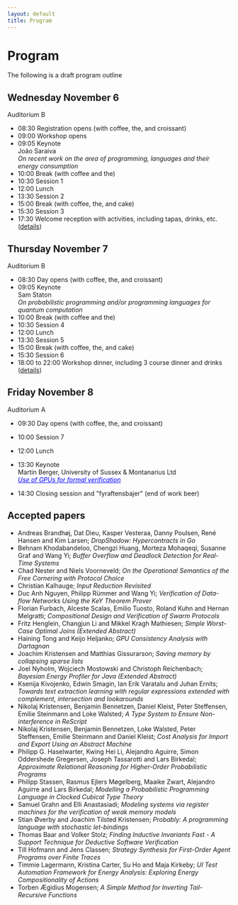 ```yaml
---
layout: default
title: Program
---
```


# Program

The following is a draft program outline

## Wednesday November 6
Auditorium B

* 08:30 Registration opens (with coffee, the, and croissant)
* 09:00 Workshop opens
* 09:05 Keynote<br>
  João Saraiva<br>
  _On recent work on the area of programming, languages and their energy consumption_
* 10:00 Break (with coffee and the)
* 10:30 Session 1
* 12:00 Lunch
* 13:30 Session 2
* 15:00 Break (with coffee, the, and cake)
* 15:30 Session 3
* 17:30 Welcome reception with activities, including tapas, drinks, etc. (<a href="venue.html#welcome-reception">details</a>)


## Thursday November 7
Auditorium B

* 08:30 Day opens (with coffee, the, and croissant)
* 09:05 Keynote<br>
  Sam Staton<br>
  _On probabilistic programming and/or programming languages for quantum computation_
* 10:00 Break (with coffee and the)
* 10:30 Session 4
* 12:00 Lunch
* 13:30 Session 5
* 15:00 Break (with coffee, the, and cake)
* 15:30 Session 6
* 18:00 to 22:00 Workshop dinner, including 3 course dinner and drinks (<a href="venue.html#workshop-dinner">details</a>)


## Friday November 8
Auditorium A

* 09:30 Day opens (with coffee, the, and croissant)
* 10:00 Session 7
* 12:00 Lunch
* 13:30 Keynote<br>
  Martin Berger, University of Sussex & Montanarius Ltd<br>
  <span href="#" onclick="toggleNext(this);" style="text-decoration: underline;color: blue;" >_Use of GPUs for formal verification_</span>
  <span style="display: none;"><br>
    <b>Affiliation:</b> University of Sussex & Montanarius Ltd<br>
    <b>Abstract:</b> Graphics Processing Units (GPUs) are the work-horses of high-performance computing. The acceleration they provide to applications compatible with their programming paradigm can surpass CPU performance by several orders of magnitude, as notably evidenced by the advancements in deep learning. A significant spectrum of applications, especially within automated reasoning—like SAT/SMT solvers—has yet to reap the benefits of GPU acceleration.  In this talk we discuss recent work that successfully implemented program synthesis on GPUs and used it to accelerate learning of logical specifications from examples.  We conclude by mapping out a research programme to move more formal verification workloads to GPUs.<br>
    <b>Biography:</b> Martin Berger did his PhD in formal models for distributed systems at Imperial College. He's currently an associate professor in the Department of Informatics at the University of Sussex.  He's also working as a verification consultant for the microprocessor industry, and is one of the maintainers of the official RISC-V instruction set architecture (<a href="https://github.com/riscv/sail-riscv" target="_blank">https://github.com/riscv/sail-riscv</a>).  His research interests include: logic and verification, typing systems, process calculus, meta-programming, JIT compiler.
  </span>

* 14:30 Closing session and "fyraftensbajer" (end of work beer)

## Accepted papers

 * Andreas Brandhøj, Dat Dieu, Kasper Vesteraa, Danny Poulsen, René Hansen and Kim Larsen; _DropShadow: Hypercontracts in Go_
 * Behnam Khodabandeloo, Chengzi Huang, Morteza Mohaqeqi, Susanne Graf and Wang Yi; _Buffer Overflow and Deadlock Detection for Real-Time Systems_
 * Chad Nester and Niels Voorneveld; _On the Operational Semantics of the Free Cornering with Protocol Choice_
 * Christian Kalhauge; _Input Reduction Revisited_
 * Duc Anh Nguyen, Philipp Rümmer and Wang Yi; _Verification of Data-flow Networks Using the KeY Theorem Prover_
 * Florian Furbach, Alceste Scalas, Emilio Tuosto, Roland Kuhn and Hernan Melgratti; _Compositional Design and Verification of Swarm Protocols_
 * Fritz Henglein, Changjun Li and Mikkel Kragh Mathiesen; _Simple Worst-Case Optimal Joins (Extended Abstract)_
 * Haining Tong and Keijo Heljanko; _GPU Consistency Analysis with Dartagnan_
 * Joachim Kristensen and Matthias Gissurarson; _Saving memory by collapsing sparse lists_
 * Joel Nyholm, Wojciech Mostowski and Christoph Reichenbach; _Bayesian Energy Profiler for Java (Extended Abstract)_
 * Ksenija Kivojenko, Edwin Smagin, Ian Erik Varatalu and Juhan Ernits; _Towards text extraction learning with regular expressions extended with complement, intersection and lookarounds_
 * Nikolaj Kristensen, Benjamin Bennetzen, Daniel Kleist, Peter Steffensen, Emilie Steinmann and Loke Walsted; _A Type System to Ensure Non-interference in ReScript_
 * Nikolaj Kristensen, Benjamin Bennetzen, Loke Walsted, Peter Steffensen, Emilie Steinmann and Daniel Kleist; _Cost Analysis for Import and Export Using an Abstract Machine_
 * Philipp G. Haselwarter, Kwing Hei Li, Alejandro Aguirre, Simon Oddershede Gregersen, Joseph Tassarotti and Lars Birkedal; _Approximate Relational Reasoning for Higher-Order Probabilistic Programs_
 * Philipp Stassen, Rasmus Ejlers Møgelberg, Maaike Zwart, Alejandro Aguirre and Lars Birkedal; _Modelling a Probabilistic Programming Language in Clocked Cubical Type Theory_
 * Samuel Grahn and Elli Anastasiadi; _Modeling systems via register machines for the verification of weak memory models_
 * Stian Øverby and Joachim Tilsted Kristensen; _Probably: A programming language with stochastic let-bindings_
 * Thomas Baar and Volker Stolz; _Finding Inductive Invariants Fast - A Support Technique for Deductive Software Verification_
 * Till Hofmann and Jens Classen; _Strategy Synthesis for First-Order Agent Programs over Finite Traces_
 * Timmie Lagermann, Kristina Carter, Su Ho and Maja Kirkeby; _UI Test Automation Framework for Energy Analysis: Exploring Energy Compositionality of Actions_
 * Torben Ægidius Mogensen; _A Simple Method for Inverting Tail-Recursive Functions_